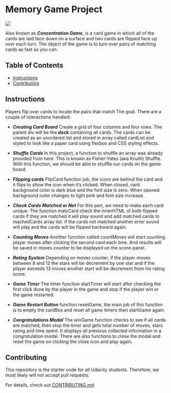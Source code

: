 # Memory Game Project
![](https://cdn1.imggmi.com/uploads/2019/4/21/d3e3dce1f934f396f8a27fb65862ceb9-full.png)

Also known as ***Concentration Game***, is a card game in which all of the cards are laid face down on a surface and two cards are flipped face up over each turn. The object of the game is to turn over pairs of matching cards as fast as you can.


## Table of Contents

* [Instructions](#instructions)
* [Contributing](#contributing)

## Instructions

  Players flip over cards to locate the pairs that match The goal. There are a couple of interactions handled:

  - ***Creating Card Board***
  Create a grid of four columns and four rows. The parent div will be the ***deck*** containing all cards. The cards can be created as an unordered list and stored in array called cardList and styled to look like a paper card using flexbox and CSS styling effects.
        
  - ***Shuffle Cards***
  In this project, a function to shuffle an array was already provided from here. This is known as Fisher-Yates (aka Knuth) Shuffle. With this function, we should be able to shuffle our cards on the game board.
  
  - ***Flipping cards***
  FlipCard function job, the icons are behind the card and it flips to show the icon when it’s clicked. When closed, card background color is dark blue and the font size is zero. When opened background color changes to light pink and font size increase.
  
  - ***Check Cards Matched or Not***
  For this part, we need to make each card unique. The function matcCard check the innerHTML of both flipped cards if they are matched it will play sound and add matched cards to machedCards array list. if the cards not matched another error sound will play and the cards will be flipped backward again.
  
  - ***Counting Moves***
  Another function called countMoves will start counting player moves after clicking the second card each time. And results will be saved in moves counter to be displayed on the score-panel.
  
  - ***Rating System***
  Depending on moves counter, if the player moves between 8 and 12 the stars will be decrement by one star and if the player exceeds 13 moves another start will be decrement from his rating score. 
  
  - ***Game Timer***
  The timer function startTimer will start after checking the first click done by the player in the game and stop if the player win or the game restarted.
  
  - ***Game Restart Button***
    function resetGame, the main job of this function is to empty the cardBox and reset all game timers then startGame again.
    
  - ***Congratulations Modal***
  The winGame function checks to see if all cards are matched, then stop the timer and gets total number of moves, stars rating and time spent. It displays all previous collected information in a congratulation modal. There are also functions to close the modal and reset the game on clicking the close icon and play again.

## Contributing

This repository is the starter code for _all_ Udacity students. Therefore, we most likely will not accept pull requests.

For details, check out [CONTRIBUTING.md](CONTRIBUTING.md).
